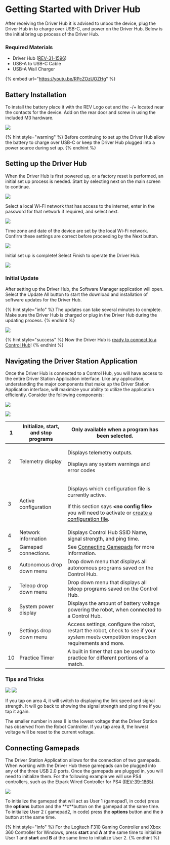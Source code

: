 # Getting Started with Driver Hub

After receiving the Driver Hub it is advised to unbox the device, plug the Driver Hub in to charge over USB-C, and power on the Driver Hub. Below is the initial bring up process of the Driver Hub.&#x20;

### Required Materials

* Driver Hub ([REV-31-1596](https://www.revrobotics.com/rev-31-1596/))
* USB-A to USB-C Cable
* USB-A Wall Charger

{% embed url="https://youtu.be/RPcZOzUOZHg" %}

## Battery Installation

To install the battery place it with the REV Logo out and the -/+ located near the contacts for the device. Add on the rear door and screw in using the included M3 hardware.&#x20;

![](https://2589213514-files.gitbook.io/\~/files/v0/b/gitbook-legacy-files/o/assets%2F-M4\_pJHI8HTuZFQTNfcy%2F-MeW\_d-08gZU4NADc-BD%2F-MeWhoP-8ghsKkUj-wlG%2FDriver\_Hub\_Battery\_Placement\_In\_Hub.svg?alt=media\&token=57132bcd-bd3a-4b51-a249-af5246a13373)

{% hint style="warning" %}
Before continuing to set up the Driver Hub allow the battery to charge over USB-C or keep the Driver Hub plugged into a power source during set up.
{% endhint %}

## Setting up the Driver Hub

When the Driver Hub is first powered up, or a factory reset is performed, an initial set up process is needed. Start by selecting next on the main screen to continue.

![](https://2589213514-files.gitbook.io/\~/files/v0/b/gitbook-legacy-files/o/assets%2F-M4\_pJHI8HTuZFQTNfcy%2F-Ma4GRqpAVceRyxZP8o5%2F-Ma4Kw2BqMS8pPcVdkH1%2FDriverHub\_Front\_Screen\_Blank\_on%20Hub.svg?alt=media\&token=3bace857-aac6-47d6-8474-44e08960c35f)

Select a local Wi-Fi network that has access to the internet, enter in the password for that network if required, and select next.

![](https://2589213514-files.gitbook.io/\~/files/v0/b/gitbook-legacy-files/o/assets%2F-M4\_pJHI8HTuZFQTNfcy%2F-Ma4GRqpAVceRyxZP8o5%2F-Ma4PodMhgHwQZ3eK7pv%2Fnetworkconnection\_screenshot\_onHUB.svg?alt=media\&token=cdd6f4b2-5120-4c5a-8554-b77f80d15bd4)

Time zone and date of the device are set by the local Wi-Fi network. Confirm these settings are correct before proceeding by the Next button.

![](https://2589213514-files.gitbook.io/\~/files/v0/b/gitbook-legacy-files/o/assets%2F-M4\_pJHI8HTuZFQTNfcy%2F-Ma4GRqpAVceRyxZP8o5%2F-Ma4RSciGsmofJRRwXyN%2Fdateconfirm\_screenshot\_onHUB.svg?alt=media\&token=eeb2e24d-d272-4867-83d2-89ab251e72ef)

Initial set up is complete! Select Finish to operate the Driver Hub.

![](https://2589213514-files.gitbook.io/\~/files/v0/b/gitbook-legacy-files/o/assets%2F-M4\_pJHI8HTuZFQTNfcy%2F-Ma4GRqpAVceRyxZP8o5%2F-Ma4SIHuWsaCR0ZRYjkx%2Ffinish\_screenshot\_onHUB.svg?alt=media\&token=61ad91e9-12a5-4a1b-9c06-39b4b98fbcdd)

### Initial Update

After setting up the Driver Hub, the Software Manager application will open. Select the Update All button to start the download and installation of software updates for the Driver Hub.

{% hint style="info" %}
The updates can take several minutes to complete. Make sure the Driver Hub is charged or plug in the Driver Hub during the updating process.
{% endhint %}

![](https://2589213514-files.gitbook.io/\~/files/v0/b/gitbook-legacy-files/o/assets%2F-M4\_pJHI8HTuZFQTNfcy%2F-Ma4zAFPDoyUBGnyvWPk%2F-Ma5AKbvt2TL3KEjzCSb%2Fsoftwaremanagerupdateall\_screenshot\_onHUB.svg?alt=media\&token=c45898e0-7553-4458-bea4-c3489cc2c0ba)

{% hint style="success" %}
Now the Driver Hub is [ready to connect to a Control Hub](nachalo-raboty-s-control-hub/podklyuchenie-driver-station-k-control-hub.md)!
{% endhint %}

## Navigating the Driver Station Application

Once the Driver Hub is connected to a Control Hub, you will have access to the entire Driver Station Application interface. Like any application, understanding the major components that make up the Driver Station Application interface, will maximize your ability to utilize the application efficiently. Consider the following components:

![](https://2589213514-files.gitbook.io/\~/files/v0/b/gitbook-legacy-files/o/assets%2F-M4\_pJHI8HTuZFQTNfcy%2F-Meez4dA5ROtbExbO3rp%2F-Mef-NbV-gDoaPN6Irwa%2FDriveHub\_DS%20navigation1.svg?alt=media\&token=057e5efb-053b-434b-87cb-7c4bcd951e35)

![](https://2589213514-files.gitbook.io/\~/files/v0/b/gitbook-legacy-files/o/assets%2F-M4\_pJHI8HTuZFQTNfcy%2F-Meez4dA5ROtbExbO3rp%2F-Mef-PY2EjvmCLVD8ZmZ%2FDriveHub\_DS%20navigation2.svg?alt=media\&token=6e46ac42-c415-473f-803b-d08ee1c93a02)

| 1  | Initialize, start, and stop programs | Only available when a program has been selected.                                                                                                                                                                                                          |
| -- | ------------------------------------ | --------------------------------------------------------------------------------------------------------------------------------------------------------------------------------------------------------------------------------------------------------- |
| 2  | Telemetry display                    | <p>Displays telemetry outputs. </p><p></p><p>Displays any system warnings and error codes</p>                                                                                                                                                             |
| 3  | Active configuration                 | <p>Displays which configuration file is currently active. </p><p></p><p>If this section says <strong>&#x3C;no config file></strong> you will need to activate or <a href="programming/hello-robot-configuration.md">create a configuration file</a>. </p> |
| 4  | Network information                  | Displays Control Hub SSID Name, signal strength, and ping time.                                                                                                                                                                                           |
| 5  | Gamepad connections.                 | See [Connecting Gamepads](getting-started-with-driver-hub.md#connecting-gamepads) for more information.                                                                                                                                                   |
| 6  | Autonomous drop down menu            | Drop down menu that displays all autonomous programs saved on the Control Hub.                                                                                                                                                                            |
| 7  | Teleop drop down menu                | Drop down menu that displays all teleop programs saved on the Control Hub.                                                                                                                                                                                |
| 8  | System power display                 | Displays the amount of battery voltage powering the robot, when connected to a Control Hub.                                                                                                                                                               |
| 9  | Settings drop down menu              | Access settings, configure the robot, restart the robot, check to see if your system meets competition inspection requirements and more.                                                                                                                  |
| 10 | Practice Timer                       | A built in timer that can be used to to practice for different portions of a match.                                                                                                                                                                       |

### Tips and Tricks&#x20;

![](https://2589213514-files.gitbook.io/\~/files/v0/b/gitbook-legacy-files/o/assets%2F-M4\_pJHI8HTuZFQTNfcy%2F-Meez4dA5ROtbExbO3rp%2F-Mef-NbV-gDoaPN6Irwa%2FDriveHub\_DS%20navigation1.svg?alt=media\&token=057e5efb-053b-434b-87cb-7c4bcd951e35) ![](https://2589213514-files.gitbook.io/\~/files/v0/b/gitbook-legacy-files/o/assets%2F-M4\_pJHI8HTuZFQTNfcy%2F-Meez4dA5ROtbExbO3rp%2F-Mef-PY2EjvmCLVD8ZmZ%2FDriveHub\_DS%20navigation2.svg?alt=media\&token=6e46ac42-c415-473f-803b-d08ee1c93a02)

If you tap on area 4, it will switch to displaying the link speed and signal strength. It will go back to showing the signal strength and ping time if you tap it again.

The smaller number in area 8 is the lowest voltage that the Driver Station has observed from the Robot Controller. If you tap area 8, the lowest voltage will be reset to the current voltage.

## Connecting Gamepads

The Driver Station Application allows for the connection of two gamepads. When working with the Driver Hub these gamepads can be plugged into any of the three USB 2.0 ports. Once the gamepads are plugged in, you will need to initialize them. For the following example we will use PS4 controllers, such as the Etpark Wired Controller for PS4 ([REV-39-1865](https://www.revrobotics.com/rev-39-1865/)).

![](https://2589213514-files.gitbook.io/\~/files/v0/b/gitbook-legacy-files/o/assets%2F-M4\_pJHI8HTuZFQTNfcy%2F-MeWOpi0HEE7Kp2xk1IP%2F-MeWQwVq7Ime2JHIk06v%2FDriveHub\_dualGamepad.svg?alt=media\&token=616cb403-62e6-4192-b907-6497bfa35bef)

To initialize the gamepad that will act as User 1 (gamepad1, in code) press the **options** button and the **`X`**button on the gamepad at the same time. To initialize User 2 ( gamepad2, in code) press the **options** button and the **`O`** button at the same time.&#x20;

{% hint style="info" %}
For the Logitech F310 Gaming Controller and Xbox 360 Controller for Windows, press **start** and **A** at the same time to initialize User 1 and **start** and **B** at the same time to initialize User 2.&#x20;
{% endhint %}
